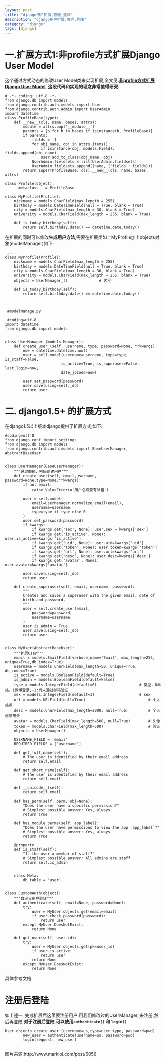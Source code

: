 ```yaml
---
layout: post
title: "django用户扩展,管理,登陆"
description: "django用户扩展,管理,登陆"
category: "django"
tags: [django]
---
```


<h1>一.扩展方式1:非profile方式扩展Django User Model</h1>

<p>这个通过方式动态的修改User Model类来实现扩展,全文见:<a href="http://onlypython.group.iteye.com/group/wiki/1519-expansion-django-user-model-by-non-profile-way"><strong>非profile方式扩展Django User Model</strong></a>, <strong>这段代码和实现的理念非常值得研究.</strong></p>

<!--more-->

<pre><code># -*- coding: utf-8 -*-
from django.db import models
from django.contrib.auth.models import User
from django.contrib.auth.admin import UserAdmin
import datetime
class ProfileBase(type):
    def __new__(cls, name, bases, attrs):
        module = attrs.pop('__module__')
        parents = [b for b in bases if isinstance(b, ProfileBase)]
        if parents:
            fields = []
            for obj_name, obj in attrs.items():
                if isinstance(obj, models.Field): fields.append(obj_name)
                User.add_to_class(obj_name, obj)
            UserAdmin.fieldsets = list(UserAdmin.fieldsets)
            UserAdmin.fieldsets.append((name, {'fields': fields}))
        return super(ProfileBase, cls).__new__(cls, name, bases, attrs)

class Profile(object):
    __metaclass__ = ProfileBase

class MyProfile(Profile):
    nickname = models.CharField(max_length = 255)
    birthday = models.DateTimeField(null = True, blank = True)
    city = models.CharField(max_length = 30, blank = True)
    university = models.CharField(max_length = 255, blank = True)

    def is_today_birthday(self):
        return self.birthday.date() == datetime.date.today()
</code></pre>

<p>在扩展的同时可以修改<strong>生成用户方法</strong>,需要在扩展类如上MyProfile加上objects对象(modelManager)如下:</p>

<pre><code>.....
class MyProfile(Profile):
    nickname = models.CharField(max_length = 255)
    birthday = models.DateTimeField(null = True, blank = True)
    city = models.CharField(max_length = 30, blank = True)
    university = models.CharField(max_length = 255, blank = True)
    objects = UserManager_()              # 这里

    def is_today_birthday(self):
        return self.birthday.date() == datetime.date.today()



 #modelManage.py

 #coding=utf-8
import datetime
from django.db import models


class UserManager_(models.Manager):
    def create_user_(self, username, type, password=None, **kwargs):
        now = datetime.datetime.now()
        user = self.model(username=username, type=type, is_staff=False,
                         is_active=True, is_superuser=False, last_login=now,
                         date_joined=now)

        user.set_password(password)
        user.save(using=self._db)
        return user
</code></pre>

<h1>二. django1.5+ 的扩展方式</h1>

<p>在django1.5以上版本django提供了扩展方式,如下:</p>

<pre><code>#coding=utf-8
from django.conf import settings
from django.db import models
from django.contrib.auth.models import BaseUserManager, AbstractBaseUser


class UserManager(BaseUserManager):
    """通过邮箱，密码创建用户"""
    def create_user(self, email,username, password=None,type=None,**kwargs):
        if not email:
            raise ValueError(u'用户必须要有邮箱')

        user = self.model(
            email=UserManager.normalize_email(email),
            username=username,
            type=type if type else 0
        )
        user.set_password(password)
        if kwargs:
            if kwargs.get('sex', None): user.sex = kwargs['sex']
            if kwargs.get('is_active', None): user.is_active=kwargs['is_active']
            if kwargs.get('uid', None): user.uid=kwargs['uid']
            if kwargs.get('token', None): user.token=kwargs['token']
            if kwargs.get('url', None): user.url=kwargs['url']
            if kwargs.get('desc', None): user.desc=kwargs['desc']
            if kwargs.get('avatar', None): user.avatar=kwargs['avatar']

        user.save(using=self._db)
        return user

    def create_superuser(self, email, username, password):
        """
        Creates and saves a superuser with the given email, date of
        birth and password.
        """
        user = self.create_user(email,
            password=password,
            username=username,
        )
        user.is_admin = True
        user.save(using=self._db)
        return user


class MyUser(AbstractBaseUser):
    """扩展User"""
    email = models.EmailField(verbose_name='Email', max_length=255, unique=True,db_index=True)
    username = models.CharField(max_length=50, unique=True, db_index=True)
    is_active = models.BooleanField(default=True)
    is_admin = models.BooleanField(default=False)
    type = models.IntegerField(default=0)                   # 类型，0本站，1微博登录,-1:尚未通过邮箱验证
    sex = models.IntegerField(default=1)                    # sex
    url = models.URLField(null=True)                            # 个人站点
    desc = models.CharField(max_length=2000, null=True)         # 个人信息简介
    avatar = models.CharField(max_length=500, null=True)        # 头像
    token = models.CharField(max_length=500)                    # 验证
    objects = UserManager()

    USERNAME_FIELD = 'email'
    REQUIRED_FIELDS = ['username']

    def get_full_name(self):
        # The user is identified by their email address
        return self.email

    def get_short_name(self):
        # The user is identified by their email address
        return self.email

    def __unicode__(self):
        return self.email

    def has_perm(self, perm, obj=None):
        "Does the user have a specific permission?"
        # Simplest possible answer: Yes, always
        return True

    def has_module_perms(self, app_label):
        "Does the user have permissions to view the app `app_label`?"
        # Simplest possible answer: Yes, always
        return True

    @property
    def is_staff(self):
        "Is the user a member of staff?"
        # Simplest possible answer: All admins are staff
        return self.is_admin


    class Meta:
        db_table = 'user'


class CustomAuth(object):
    """自定义用户验证"""
    def authenticate(self, email=None, password=None):
        try:
            user = MyUser.objects.get(email=email)
            if user.check_password(password):
                return user
        except MyUser.DoesNotExist:
            return None

    def get_user(self, user_id):
        try:
            user = MyUser.objects.get(pk=user_id)
            if user.is_active:
                return user
            return None
        except MyUser.DoesNotExist:
            return None
</code></pre>

<p>具体参考文档.</p>

<h1>注册后登陆</h1>

<p>如上述一, 完成扩展后这里要注册用户,用我们修改过的UserManager_来注册,然后再登陆,<strong>对于注册后登陆,可以使用<code>authenticate()</code> 和 <code>login()</code></strong></p>

<pre><code>User.objects.create_user_(username=us,type=user_type, password=pwd)
        new_user = authenticate(username=us, password=pwd)
        login(request, new_user)
</code></pre>

<p><img src="http://marklol.qiniudn.com/wp-content/uploads/2014/02/37aeb6fe0ca7f23a5e18540c26206dc2.jpg" alt="" /></p>

<p>图片来源:http://www.marklol.com/post/6056</p>
